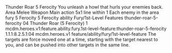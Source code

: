 <ability>
  <name>Thunder Roar</name>
  <cost>5 Ferocity</cost>
  <flavor>You unleash a howl that hurls your enemies back.</flavor>
  <keywords>
    <keyword>Area</keyword>
    <keyword>Melee</keyword>
    <keyword>Weapon</keyword>
  </keywords>
  <type>Main action</type>
  <distance>5x1 line within 1</distance>
  <target>Each enemy in the area</target>
  <metadata>
    <class>fury</class>
    <cost>5 Ferocity</cost>
    <cost_amount>5</cost_amount>
    <cost_resource>Ferocity</cost_resource>
    <feature_type>ability</feature_type>
    <file_dpath>Fury/1st-Level Features</file_dpath>
    <item_id>thunder-roar-5-ferocity</item_id>
    <item_index>04</item_index>
    <item_name>Thunder Roar (5 Ferocity)</item_name>
    <level>1</level>
    <scc>mcdm.heroes.v1:feature.ability.fury.1st-level-feature:thunder-roar-5-ferocity</scc>
    <scdc>1.1.1:8.2.5.1:04</scdc>
    <source>mcdm.heroes.v1</source>
    <type>feature/ability/fury/1st-level-feature</type>
  </metadata>
  <effects>
    <effect type="mundane">The targets are force moved one at a time, starting with the target nearest to you, and can be pushed into other targets in the same line.</effect>
  </effects>
</ability>
